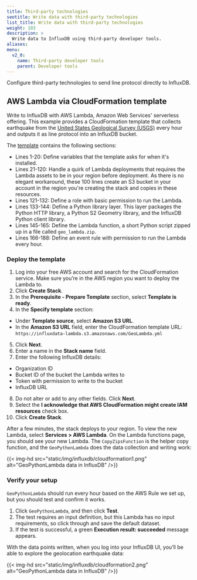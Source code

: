 ```yaml
---
title: Third-party technologies
seotitle: Write data with third-party technologies
list_title: Write data with third-party technologies
weight: 103
description: >
  Write data to InfluxDB using third-party developer tools.
aliases:
menu:
  v2_0:
    name: Third-party developer tools
    parent: Developer tools
---
```


Configure third-party technologies to send line protocol directly to InfluxDB.

## AWS Lambda via CloudFormation template

Write to InfluxDB with AWS Lambda, Amazon Web Services' serverless offering. This example provides a CloudFormation template that collects earthquake from the [United States Geological Survey (USGS)](https://www.usgs.gov/) every hour and outputs it as line protocol into an InfluxDB bucket.

The [template](https://influxdata-lambda.s3.amazonaws.com/GeoLambda.yml) contains the following sections:

- Lines 1-20: Define variables that the template asks for when it's installed.
- Lines 21-120: Handle a quirk of Lambda deployments that requires the Lambda assets to be in your region before deployment. As there is no elegant workaround, these 100 lines create an S3 bucket in your account in the region you're creating the stack and copies in these resources.
- Lines 121-132: Define a role with basic permission to run the Lambda.
- Lines 133-144: Define a Python library layer. This layer packages the Python HTTP library, a Python S2 Geometry library, and the InfluxDB Python client library.
- Lines 145-165: Define the Lambda function, a short Python script zipped up in a file called `geo_lambda.zip`.
- Lines 166-188: Define an event rule with permission to run the Lambda every hour.

### Deploy the template

1. Log into your free AWS account and search for the CloudFormation service. Make sure you’re in the AWS region you want to deploy the Lambda to⁠.
2. Click **Create Stack**.
3. In the **Prerequisite - Prepare Template** section, select **Template is ready**.
4. In the **Specify template** section:
  - Under **Template source**, select **Amazon S3 URL**.
  - In the **Amazon S3 URL** field, enter the CloudFormation template URL: `https://influxdata-lambda.s3.amazonaws.com/GeoLambda.yml`
5. Click **Next**.  
6. Enter a name in the **Stack name** field.  
7. Enter the following InfluxDB details:
  - Organization ID
  - Bucket ID of the bucket the Lambda writes to
  - Token with permission to write to the bucket
  - InfluxDB URL
8. Do not alter or add to any other fields. Click **Next**.
9. Select the **I acknowledge that AWS CloudFormation might create IAM resources** check box.
10. Click **Create Stack**.

After a few minutes, the stack deploys to your region. To view the new Lambda, select **Services > AWS Lambda**. On the Lambda functions page, you should see your new Lambda. The `CopyZipsFunction` is the helper copy function, and the `GeoPythonLambda` does the data collection and writing work:

{{< img-hd src="static/img/influxdb/cloudformation1.png" alt="GeoPythonLambda data in InfluxDB" />}}

### Verify your setup

`GeoPythonLambda` should run every hour based on the AWS Rule we set up, but you should test and confirm it works.  

1. Click `GeoPythonLambda`, and then click **Test**.
2. The test requires an input definition, but this Lambda has no input requirements, so click through and save the default dataset.
3. If the test is successful, a green **Execution result: succeeded** message appears.

With the data points written, when you log into your InfluxDB UI, you’ll be able to explore the geolocation earthquake data:

{{< img-hd src="static/img/influxdb/cloudformation2.png" alt="GeoPythonLambda data in InfluxDB" />}}
